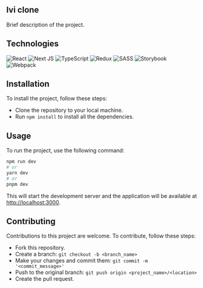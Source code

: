 ## Ivi clone
Brief description of the project.

## Technologies
![React](https://img.shields.io/badge/react-%2320232a.svg?style=for-the-badge&logo=react&logoColor=%2361DAFB&style=plastic) ![Next JS](https://img.shields.io/badge/Next-black?style=for-the-badge&logo=next.js&logoColor=white&style=plastic) ![TypeScript](https://img.shields.io/badge/typescript-%23007ACC.svg?style=for-the-badge&logo=typescript&logoColor=white&style=plastic) ![Redux](https://img.shields.io/badge/redux-%23593d88.svg?style=for-the-badge&logo=redux&logoColor=white&style=plastic) ![SASS](https://img.shields.io/badge/SASS-hotpink.svg?style=for-the-badge&logo=SASS&logoColor=white&style=plastic) ![Storybook](https://img.shields.io/badge/-Storybook-FF4785?style=for-the-badge&logo=storybook&logoColor=white&style=plastic) ![Webpack](https://img.shields.io/badge/webpack-%238DD6F9.svg?style=for-the-badge&logo=webpack&logoColor=black&style=plastic)

## Installation
To install the project, follow these steps:
- Clone the repository to your local machine.
- Run `npm install` to install all the dependencies.

## Usage
To run the project, use the following command:
```bash
npm run dev
# or
yarn dev
# or
pnpm dev
```
This will start the development server and the application will be available at [http://localhost:3000](http://localhost:3000).

## Contributing
Contributions to this project are welcome. To contribute, follow these steps:
- Fork this repository.
- Create a branch: `git checkout -b <branch_name>`
- Make your changes and commit them: `git commit -m '<commit_message>'`
- Push to the original branch: `git push origin <project_name>/<location>`
- Create the pull request.
